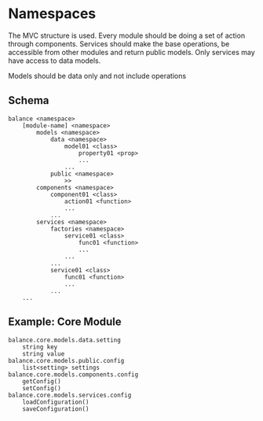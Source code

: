 # Namespaces

The MVC structure is used. Every module should be doing a set of action through components. Services should make the base operations, be accessible from other modules and return public models. Only services may have access to data models.

Models should be data only and not include operations

## Schema
````
balance <namespace>
    [module-name] <namespace>
        models <namespace>
            data <namespace>
                model01 <class>
                    property01 <prop>
                    ...
                ...
            public <namespace>
                >>
        components <namespace>
            component01 <class>
                action01 <function>
                ...
            ...
        services <namespace>
            factories <namespace>
                service01 <class>
                    func01 <function>
                    ...
                ...
            ...
            service01 <class>
                func01 <function>
                ...
            ...
    ...
````

## Example: Core Module
````
balance.core.models.data.setting
    string key
    string value
balance.core.models.public.config
    list<setting> settings
balance.core.models.components.config
    getConfig()
    setConfig()
balance.core.models.services.config
    loadConfiguration()
    saveConfiguration()
````